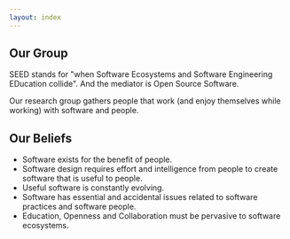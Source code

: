 ```yaml
---
layout: index
---
```


## Our Group
 
SEED stands for "when Software Ecosystems and Software Engineering EDucation collide". 
And the mediator is Open Source Software.

Our research group gathers people that work (and enjoy themselves while working) with software and people.

## Our Beliefs

+ Software exists for the benefit of people.
+ Software design requires effort and intelligence from people to create software that is useful to people. 
+ Useful software is constantly evolving. 
+ Software has essential and accidental issues related to software practices and software people.
+ Education, Openness and Collaboration must be pervasive to software ecosystems.

